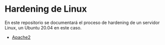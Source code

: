# Hardening de Linux

En este repositorio se documentará el proceso de hardening de un servidor Linux, un Ubuntu 20.04 en este caso.

+ [Apache2](Apache2/Apache2.md)